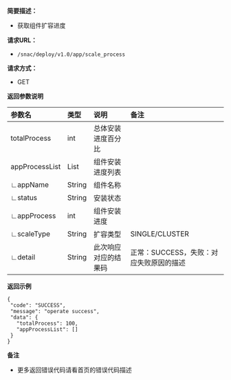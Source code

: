 **简要描述：**

- 获取组件扩容进度

**请求URL：**
- `/snac/deploy/v1.0/app/scale_process`

**请求方式：**
- GET

 **返回参数说明**

|参数名|类型|说明|备注|
|:-----  |:-----|:-----|:-----|
|totalProcess |int   |总体安装进度百分比  ||
|appProcessList|List|组件安装进度列表||
|∟appName|String|组件名称||
|∟status|String|安装状态||
|∟appProcess|int|组件安装进度||
|∟scaleType|String|扩容类型|SINGLE/CLUSTER|
|∟detail|String|此次响应对应的结果码|正常：SUCCESS，失败：对应失败原因的描述||

 **返回示例**

 ```
 {
  "code": "SUCCESS",
  "message": "operate success",
  "data": {
    "totalProcess": 100,
    "appProcessList": []
  }
}

 ```


 **备注**

- 更多返回错误代码请看首页的错误代码描述

